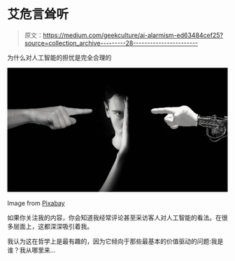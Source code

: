 # 艾危言耸听

> 原文：<https://medium.com/geekculture/ai-alarmism-ed63484cef25?source=collection_archive---------28----------------------->

为什么对人工智能的担忧是完全合理的

![](img/c32d48bc697ed2159b7c7168dbd12ceb.png)

Image from [Pixabay](https://pixabay.com/users/geralt-9301/)

如果你关注我的内容，你会知道我经常评论甚至采访客人对人工智能的看法。在很多层面上，这都深深吸引着我。

我认为这在哲学上是最有趣的，因为它倾向于那些最基本的价值驱动的问题:我是谁？我从哪里来…